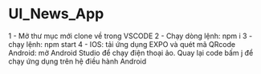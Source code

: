 # UI_News_App
1 - Mở thư mục mới clone về trong VSCODE
2 - Chạy dòng lệnh: npm i 
3 - chạy lệnh: npm start
4 - IOS: tải ứng dụng EXPO và quét mã QRcode
    Android: mở Android Studio để chạy điện thoại ảo. Quay lại code bấm j để chạy ứng dụng trên hệ điều hành Android
